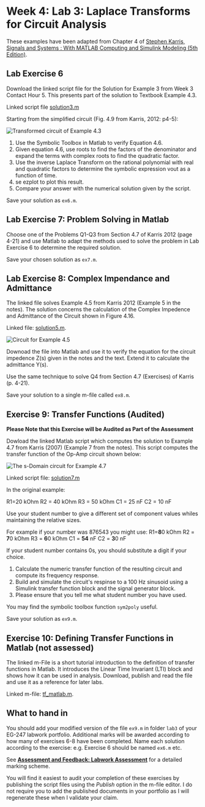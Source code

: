 # Week 4: Lab 3: Laplace Transforms for Circuit Analysis

These examples have been adapted from Chapter 4 of <a href="" target="_blank">[Stephen Karris, Signals and Systems : With MATLAB Computing and Simulink Modeling (5th Edition)](http://site.ebrary.com/lib/swansea/docDetail.action?docID=10547416).

## Lab Exercise 6

Download the linked script file for the Solution for Example 3 from Week 3 Contact Hour 5. This presents part of the solution to Textbook Example 4.3.

Linked script file [solution3.m](https://github.com/cpjobling/EG-247-Resources/blob/master/portfolio/lab3/solution3.m)

Starting from the simplified circuit (Fig. 4.9 from Karris, 2012: p4-5):

![Transformed circuit of Example 4.3](https://raw.githubusercontent.com/cpjobling/EG-247-Resources/master/portfolio/lab3/fig4_9.png)

1. Use the Symbolic Toolbox in Matlab to verify Equation 4.6.
2. Given equation 4.6, use roots to find the factors of the denominator and expand the terms with complex roots to find the quadratic factor.
3. Use the inverse Laplace Transform on the rational polynomial with real and quadratic factors to determine the symbolic expression vout as a function of time.
4. se ezplot to plot this result.
5. Compare your answer with the numerical solution given by the script.

Save your solution as `ex6.m`.

## Lab Exercise 7: Problem Solving in Matlab

Choose one of the Problems Q1-Q3 from Section 4.7 of Karris 2012 (page 4-21) and use Matlab to adapt the methods used to solve the problem in Lab Exercise 6 to determine the required solution.

Save your chosen solution as `ex7.m`.

## Lab Exercise 8: Complex Impendance and Admittance

The linked file solves Example 4.5 from Karris 2012 (Example 5 in the notes). The solution concerns the calculation of the Complex Impedence and Admittance of the Circuit shown in Figure 4.16.

Linked file: [solution5.m](https://github.com/cpjobling/EG-247-Resources/blob/master/portfolio/lab3/solution5.m).

![Circuit for Example 4.5](https://raw.githubusercontent.com/cpjobling/EG-247-Resources/master/portfolio/lab3/4_16.png)

Downoad the file into Matlab and use it to verify the equation for the circuit impedence Z(s) given in the notes and the text. Extend it to calculate the admittance Y(s).

Use the same technique to solve Q4 from Section 4.7 (Exercises) of Karris (p. 4-21).

Save your solution to a single m-file called `ex8.m`.

## Exercise 9: Transfer Functions (Audited)

**Please Note that this Exercise will be Audited as Part of the Assessment**

Dowload the linked Matlab script which computes the solution to Example 4.7 from Karris (2007) (Example 7 from the notes). This script computes the transfer function of the Op-Amp circuit shown below:

![The s-Domain circuit for Example 4.7](https://raw.githubusercontent.com/cpjobling/EG-247-Resources/master/portfolio/lab3/fig4_21.png)

Linked script file: [solution7.m](https://github.com/cpjobling/EG-247-Resources/blob/master/portfolio/lab3/solution7.m)

In the original example:

R1=20 kOhm
R2 = 40 kOhm
R3 = 50 kOhm
C1 = 25 nF
C2 = 10 nF

Use your student number to give a different set of component values whiles maintaining the relative sizes.

For example if your number was 876543 you might use:
R1=**8**0 kOhm
R2 = **7**0 kOhm
R3 = **6**0 kOhm
C1 = **54** nF
C2 = **3**0 nF

If your student number contains 0s, you should substitute a digit if your choice.

1. Calculate the numeric transfer function of the resulting circuit and compute its frequency response.
2. Build and simulate the circuit's respinse to a 100 Hz sinusoid using a Simulink transfer function block and the signal generator block.
3. Please ensure that you tell me what student number you have used.

You may find the symbolic toolbox function ``sym2poly`` useful.

Save your solution as `ex9.m`.

## Exercise 10: Defining Transfer Functions in Matlab (not assessed)

The linked m-File is a short tutorial introduction to the definition of transfer functions in Matlab. It introduces the Linear Time Invariant (LTI) block and shows how it can be used in analysis. Download, publish and read the file and use it as a reference for later labs.

Linked m-file: [tf_matlab.m](https://github.com/cpjobling/EG-247-Resources/blob/master/portfolio/lab3/tf_matlab.m).

## What to hand in

You should add your modified version of the file `ex9.m` in folder `lab3` of your EG-247 labwork portfolio. Additional marks will be awarded according to how many of exercises 6-8 have been completed. Name each solution according to the exercise: e.g. Exercise 6 should be named `ex6.m` etc.</p>

See [**Assessment and Feedback: Labwork Assessment**](https://docs.google.com/spreadsheet/ccc?key=0AljOJ7w63DbTdERaUkhYako2V3VEemdabnd6angxSEE&amp;usp=sharing#gid=0) for a detailed marking scheme.

You will find it easiest to audit your completion of these exercises by publishing the script files using the *Publish* option in the m-file editor. I do not require you to add the published documents in your portfolio as I will regenerate these when I validate your claim.
